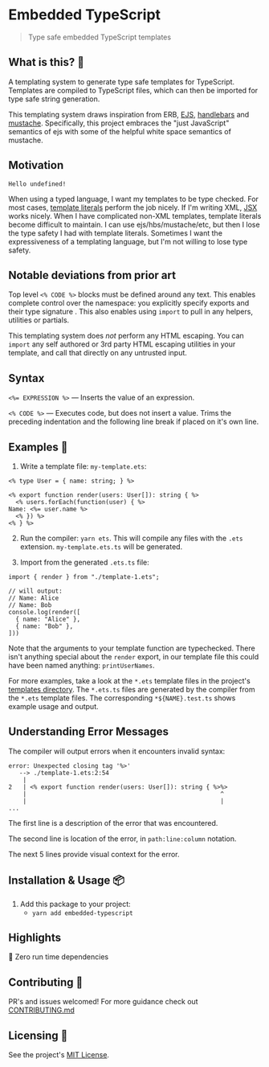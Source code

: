 # Embedded TypeScript

<blockquote>Type safe embedded TypeScript templates</blockquote>

## What is this? 🧐

A templating system to generate type safe templates for TypeScript. Templates are compiled to TypeScript files, which can then be imported for type safe string generation.

This templating system draws inspiration from ERB, [EJS](https://ejs.co/), [handlebars](https://handlebarsjs.com/) and [mustache](https://github.com/janl/mustache.js). Specifically, this project embraces the "just JavaScript" semantics of ejs with some of the helpful white space semantics of mustache.

## Motivation

`Hello undefined!`

When using a typed language, I want my templates to be type checked. For most cases, [template literals](https://developer.mozilla.org/en-US/docs/Web/JavaScript/Reference/Template_literals) perform the job nicely. If I'm writing XML, [JSX](https://www.typescriptlang.org/docs/handbook/jsx.html) works nicely. When I have complicated non-XML templates, template literals become difficult to maintain. I can use ejs/hbs/mustache/etc, but then I lose the type safety I had with template literals. Sometimes I want the expressiveness of a templating language, but I'm not willing to lose type safety.

## Notable deviations from prior art

Top level `<% CODE %>` blocks must be defined around any text. This enables complete control over the namespace: you explicitly specify exports and their type signature . This also enables using `import` to pull in any helpers, utilities or partials.

This templating system does _not_ perform any HTML escaping. You can `import` any self authored or 3rd party HTML escaping utilities in your template, and call that directly on any untrusted input.

## Syntax

`<%= EXPRESSION %>` — Inserts the value of an expression.

`<% CODE %>` — Executes code, but does not insert a value. Trims the preceding indentation and the following line break if placed on it's own line.

## Examples 🚀

1. Write a template file: `my-template.ets`:

```
<% type User = { name: string; } %>

<% export function render(users: User[]): string { %>
  <% users.forEach(function(user) { %>
Name: <%= user.name %>
  <% }) %>
<% } %>
```

2. Run the compiler: `yarn ets`. This will compile any files with the `.ets` extension. `my-template.ets.ts` will be generated.

3. Import from the generated `.ets.ts` file:

```
import { render } from "./template-1.ets";

// will output:
// Name: Alice
// Name: Bob
console.log(render([
  { name: "Alice" },
  { name: "Bob" },
]))
```

Note that the arguments to your template function are typechecked. There isn't anything special about the `render` export, in our template file this could have been named anything: `printUserNames`.

For more examples, take a look at the `*.ets` template files in the project's [templates directory](https://github.com/tatethurston/embedded-typescript/blob/main/src/templates). The `*.ets.ts` files are generated by the compiler from the `*.ets` template files. The corresponding `*${NAME}.test.ts` shows example usage and output.

## Understanding Error Messages

The compiler will output errors when it encounters invalid syntax:

```
error: Unexpected closing tag '%>'
   --> ./template-1.ets:2:54
    |
2   | <% export function render(users: User[]): string { %>%>
    |                                                      ^
    |                                                      |
...
```

The first line is a description of the error that was encountered.

The second line is location of the error, in `path:line:column` notation.

The next 5 lines provide visual context for the error.

## Installation & Usage 📦

1. Add this package to your project:
   - `yarn add embedded-typescript`

## Highlights

🎁 Zero run time dependencies

## Contributing 👫

PR's and issues welcomed! For more guidance check out [CONTRIBUTING.md](https://github.com/tatethurston/embedded-typescript/blob/master/CONTRIBUTING.md)

## Licensing 📃

See the project's [MIT License](https://github.com/tatethurston/embedded-typescript/blob/master/LICENSE).
